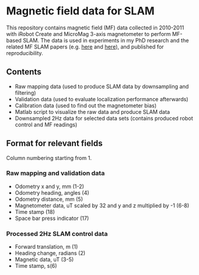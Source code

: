 Magnetic field data for SLAM
============================
This repository contains magnetic field (MF) data collected in 2010-2011 with iRobot Create and MicroMag 3-axis magnetometer to perform MF-based SLAM. The data is used in experiments in my PhD research and the related MF SLAM papers 
(e.g. [here](http://ieeexplore.ieee.org/abstract/document/6088632/)
and [here](http://ieeexplore.ieee.org/abstract/document/6766512/)), and published for reproducibility.

## Contents
* Raw mapping data (used to produce SLAM data by downsampling and filtering)
* Validation data (used to evaluate localization performance afterwards)
* Calibration data (used to find out the magnetometer bias)
* Matlab script to visualize the raw data and produce SLAM data
* Downsampled 2Hz data for selected data sets (contains produced robot control and MF readings)

## Format for relevant fields
Column numbering starting from 1.
### Raw mapping and validation data
* Odometry x and y, mm (1-2)
* Odometry heading, angles (4)
* Odometry distance, mm (5)
* Magnetometer data, uT scaled by 32 and y and z multiplied by -1 (6-8)
* Time stamp (18)
* Space bar press indicator (17)
### Processed 2Hz SLAM control data
* Forward translation, m (1)
* Heading change, radians (2)
* Magnetic data, uT (3-5)
* Time stamp, s(6)